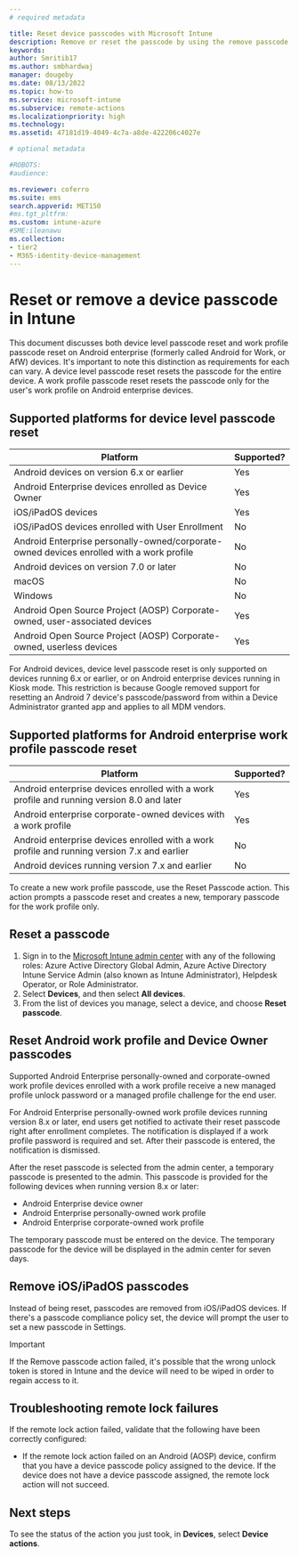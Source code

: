 ```yaml
---
# required metadata

title: Reset device passcodes with Microsoft Intune
description: Remove or reset the passcode by using the remove passcode action on devices you manage or monitor with Intune.
keywords:
author: Smritib17
ms.author: smbhardwaj
manager: dougeby
ms.date: 08/13/2022
ms.topic: how-to
ms.service: microsoft-intune
ms.subservice: remote-actions
ms.localizationpriority: high
ms.technology:
ms.assetid: 47181d19-4049-4c7a-a8de-422206c4027e

# optional metadata

#ROBOTS:
#audience:

ms.reviewer: coferro
ms.suite: ems
search.appverid: MET150
#ms.tgt_pltfrm:
ms.custom: intune-azure
#SME:ileanawu
ms.collection:
- tier2
- M365-identity-device-management
---
```


# Reset or remove a device passcode in Intune

This document discusses both device level passcode reset and work profile passcode reset on Android enterprise (formerly called Android for Work, or AfW) devices. It's important to note this distinction as requirements for each can vary. A device level passcode reset resets the passcode for the entire device. A work profile passcode reset resets the passcode only for the user's work profile on Android enterprise devices.

## Supported platforms for device level passcode reset

| Platform | Supported? |
| ---- | ---- |
| Android devices on version 6.x or earlier | Yes |
| Android Enterprise devices enrolled as Device Owner | Yes |
| iOS/iPadOS devices | Yes |
| iOS/iPadOS devices enrolled with User Enrollment | No |
| Android Enterprise personally-owned/corporate-owned devices enrolled with a work profile | No |
| Android devices on version 7.0 or later | No |
| macOS | No |
| Windows | No |
| Android Open Source Project (AOSP) Corporate-owned, user-associated devices | Yes |
| Android Open Source Project (AOSP) Corporate-owned, userless devices | Yes |

For Android devices, device level passcode reset is only supported on devices running 6.x or earlier, or on Android enterprise devices running in Kiosk mode. This restriction is because Google removed support for resetting an Android 7 device's passcode/password from within a Device Administrator granted app and applies to all MDM vendors.

## Supported platforms for Android enterprise work profile passcode reset

| Platform | Supported? |
| ---- | ---- |
| Android enterprise devices enrolled with a work profile and running version 8.0 and later | Yes |
| Android enterprise corporate-owned devices with a work profile | Yes |
| Android enterprise devices enrolled with a work profile and running version 7.x and earlier | No |
| Android devices running version 7.x and earlier | No |

To create a new work profile passcode, use the Reset Passcode action. This action prompts a passcode reset and creates a new, temporary passcode for the work profile only.

## Reset a passcode

1. Sign in to the [Microsoft Intune admin center](https://go.microsoft.com/fwlink/?linkid=2109431) with any of the following roles: Azure Active Directory Global Admin, Azure Active Directory Intune Service Admin (also known as Intune Administrator), Helpdesk Operator, or Role Administrator.
2. Select **Devices**, and then select **All devices**.
3. From the list of devices you manage, select a device, and choose **Reset passcode**.

## Reset Android work profile and Device Owner passcodes

Supported Android Enterprise personally-owned and corporate-owned work profile devices enrolled with a work profile receive a new managed profile unlock password or a managed profile challenge for the end user.

For Android Enterprise personally-owned work profile devices running version 8.x or later, end users get notified to activate their reset passcode right after enrollment completes. The notification is displayed if a work profile password is required and set. After their passcode is entered, the notification is dismissed.

After the reset passcode is selected from the admin center, a temporary passcode is presented to the admin. This passcode is provided for the following devices when running version 8.x or later:

- Android Enterprise device owner
- Android Enterprise personally-owned work profile
- Android Enterprise corporate-owned work profile

The temporary passcode must be entered on the device. The temporary passcode for the device will be displayed in the admin center for seven days.

## Remove iOS/iPadOS passcodes

Instead of being reset, passcodes are removed from iOS/iPadOS devices. If there's a passcode compliance policy set, the device will prompt the user to set a new passcode in Settings.

> [!IMPORTANT]
> If the Remove passcode action failed, it's possible that the wrong unlock token is stored in Intune and the device will need to be wiped in order to regain access to it. 

## Troubleshooting remote lock failures

If the remote lock action failed, validate that the following have been correctly configured:

- If the remote lock action failed on an Android (AOSP) device, confirm that you have a device passcode policy assigned to the device. If the device does not have a device passcode assigned, the remote lock action will not succeed.

## Next steps

To see the status of the action you just took, in **Devices**, select **Device actions**.
